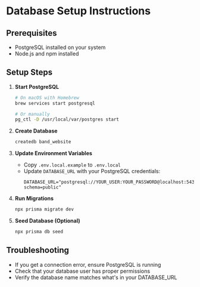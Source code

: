 # Database Setup Instructions

## Prerequisites

- PostgreSQL installed on your system
- Node.js and npm installed

## Setup Steps

1. **Start PostgreSQL**

   ```bash
   # On macOS with Homebrew
   brew services start postgresql

   # Or manually
   pg_ctl -D /usr/local/var/postgres start
   ```

2. **Create Database**

   ```bash
   createdb band_website
   ```

3. **Update Environment Variables**
   - Copy `.env.local.example` to `.env.local`
   - Update `DATABASE_URL` with your PostgreSQL credentials:
     ```
     DATABASE_URL="postgresql://YOUR_USER:YOUR_PASSWORD@localhost:5432/band_website?schema=public"
     ```

4. **Run Migrations**

   ```bash
   npx prisma migrate dev
   ```

5. **Seed Database (Optional)**
   ```bash
   npx prisma db seed
   ```

## Troubleshooting

- If you get a connection error, ensure PostgreSQL is running
- Check that your database user has proper permissions
- Verify the database name matches what's in your DATABASE_URL
